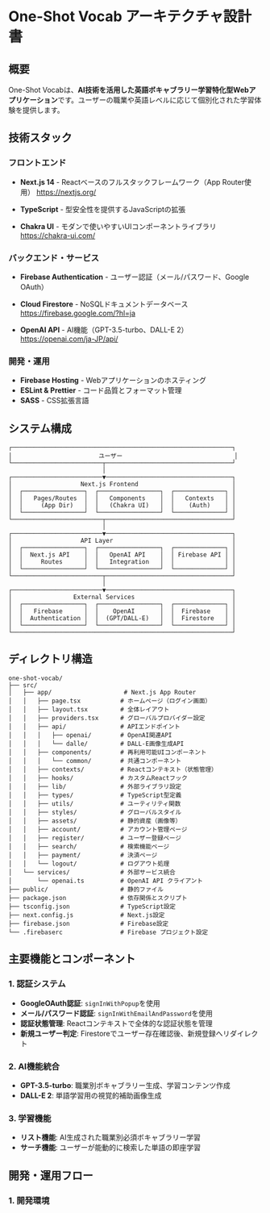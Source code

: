 # One-Shot Vocab アーキテクチャ設計書

## 概要

One-Shot Vocabは、**AI技術を活用した英語ボキャブラリー学習特化型Webアプリケーション**です。ユーザーの職業や英語レベルに応じて個別化された学習体験を提供します。

## 技術スタック

### フロントエンド

- **Next.js 14** - Reactベースのフルスタックフレームワーク（App Router使用）
  https://nextjs.org/

- **TypeScript** - 型安全性を提供するJavaScriptの拡張

- **Chakra UI** - モダンで使いやすいUIコンポーネントライブラリ
  https://chakra-ui.com/

### バックエンド・サービス

- **Firebase Authentication** - ユーザー認証（メール/パスワード、Google OAuth）
- **Cloud Firestore** - NoSQLドキュメントデータベース
  https://firebase.google.com/?hl=ja

- **OpenAI API** - AI機能（GPT-3.5-turbo、DALL-E 2）
  https://openai.com/ja-JP/api/

### 開発・運用

- **Firebase Hosting** - Webアプリケーションのホスティング
- **ESLint & Prettier** - コード品質とフォーマット管理
- **SASS** - CSS拡張言語

## システム構成

```
┌─────────────────────────────────────────────────────────────┐
│                        ユーザー                               │
└─────────────────────────┬───────────────────────────────────┘
                          │
┌─────────────────────────▼───────────────────────────────────┐
│                   Next.js Frontend                          │
│  ┌─────────────────┐  ┌─────────────────┐  ┌──────────────┐ │
│  │   Pages/Routes  │  │   Components    │  │   Contexts   │ │
│  │     (App Dir)   │  │   (Chakra UI)   │  │    (Auth)    │ │
│  └─────────────────┘  └─────────────────┘  └──────────────┘ │
└─────────────────────────┬───────────────────────────────────┘
                          │
┌─────────────────────────▼───────────────────────────────────┐
│                   API Layer                                 │
│  ┌─────────────────┐  ┌─────────────────┐  ┌──────────────┐ │
│  │  Next.js API    │  │   OpenAI API    │  │ Firebase API │ │
│  │     Routes      │  │   Integration   │  │              │ │
│  └─────────────────┘  └─────────────────┘  └──────────────┘ │
└─────────────────────────┬───────────────────────────────────┘
                          │
┌─────────────────────────▼───────────────────────────────────┐
│                 External Services                           │
│  ┌─────────────────┐  ┌─────────────────┐  ┌──────────────┐ │
│  │   Firebase      │  │    OpenAI       │  │  Firebase    │ │
│  │  Authentication │  │  (GPT/DALL-E)   │  │  Firestore   │ │
│  └─────────────────┘  └─────────────────┘  └──────────────┘ │
└─────────────────────────────────────────────────────────────┘
```

## ディレクトリ構造

```
one-shot-vocab/
├── src/
│   ├── app/                    # Next.js App Router
│   │   ├── page.tsx           # ホームページ（ログイン画面）
│   │   ├── layout.tsx         # 全体レイアウト
│   │   ├── providers.tsx      # グローバルプロバイダー設定
│   │   ├── api/               # APIエンドポイント
│   │   │   ├── openai/        # OpenAI関連API
│   │   │   └── dalle/         # DALL-E画像生成API
│   │   ├── components/        # 再利用可能UIコンポーネント
│   │   │   └── common/        # 共通コンポーネント
│   │   ├── contexts/          # Reactコンテキスト（状態管理）
│   │   ├── hooks/             # カスタムReactフック
│   │   ├── lib/               # 外部ライブラリ設定
│   │   ├── types/             # TypeScript型定義
│   │   ├── utils/             # ユーティリティ関数
│   │   ├── styles/            # グローバルスタイル
│   │   ├── assets/            # 静的資産（画像等）
│   │   ├── account/           # アカウント管理ページ
│   │   ├── register/          # ユーザー登録ページ
│   │   ├── search/            # 検索機能ページ
│   │   ├── payment/           # 決済ページ
│   │   └── logout/            # ログアウト処理
│   └── services/              # 外部サービス統合
│       └── openai.ts          # OpenAI API クライアント
├── public/                    # 静的ファイル
├── package.json               # 依存関係とスクリプト
├── tsconfig.json              # TypeScript設定
├── next.config.js             # Next.js設定
├── firebase.json              # Firebase設定
└── .firebaserc                # Firebase プロジェクト設定
```

## 主要機能とコンポーネント

### 1. 認証システム

- **GoogleOAuth認証**: `signInWithPopup`を使用
- **メール/パスワード認証**: `signInWithEmailAndPassword`を使用
- **認証状態管理**: Reactコンテキストで全体的な認証状態を管理
- **新規ユーザー判定**: Firestoreでユーザー存在確認後、新規登録へリダイレクト

### 2. AI機能統合

- **GPT-3.5-turbo**: 職業別ボキャブラリー生成、学習コンテンツ作成
- **DALL-E 2**: 単語学習用の視覚的補助画像生成

### 3. 学習機能

- **リスト機能**: AI生成された職業別必須ボキャブラリー学習
- **サーチ機能**: ユーザーが能動的に検索した単語の即座学習

## 開発・運用フロー

### 1. 開発環境

